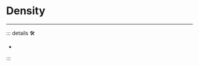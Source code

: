 # Density

---

<!-- =================================================== -->
<!-- =================================================== -->
<!-- =================================================== -->
<!-- =================================================== -->
<!-- =================================================== -->
::: details 🛠

-

:::

